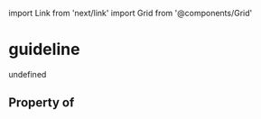 import Link from 'next/link'
import Grid from '@components/Grid'

# guideline

undefined

## Property of



